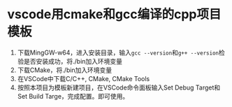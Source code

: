 # vscode用cmake和gcc编译的cpp项目模板
1. 下载MingGW-w64，进入安装目录，输入`gcc --version`和`g++ --version`检验是否安装成功，将./bin加入环境变量
2. 下载CMake，将./bin加入环境变量
3. 在VSCode中下载C/C++, CMake, CMake Tools
4. 按照本项目为模板新建项目，在VSCode命令面板输入Set Debug Target和Set Build Targe，完成配置。即可使用。
